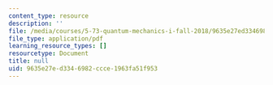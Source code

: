 ```yaml
---
content_type: resource
description: ''
file: /media/courses/5-73-quantum-mechanics-i-fall-2018/9635e27ed3346982ccce1963fa51f953_MIT5_73F18_Lec24.pdf
file_type: application/pdf
learning_resource_types: []
resourcetype: Document
title: null
uid: 9635e27e-d334-6982-ccce-1963fa51f953
---
```

